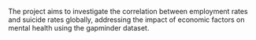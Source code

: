 The project aims to investigate the correlation between employment rates and suicide rates
globally, addressing the impact of economic factors on mental health using the gapminder
dataset.
